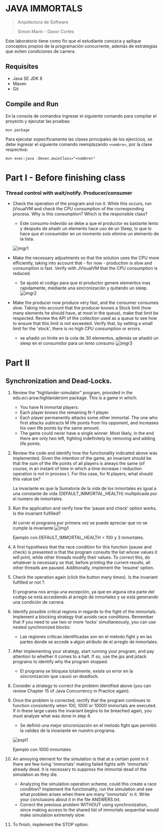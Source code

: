 # JAVA IMMORTALS

> Arquitectura de Software
>
> Simon Marín - Davor Cortés
>

Este laboratorio tiene como fin que el estudiante conozca y aplique conceptos propios de la programación concurrente, además de estrategias que eviten condiciones de carrera.

## Requisites

+ Java SE JDK 8
+ Maven
+ Git


## Compile and Run

En la consola de comandos ingresar el siguiente comando para compilar el proyecto y ejecutar las pruebas:
```
mvn package
```

Para ejecutar específicamente las clases principales de los ejercicios, se debe ingresar el siguiente comando reemplazando `<nombre>`, por la clase respectiva:
```
mvn exec:java -Dexec.mainClass="<nombre>"
```


# Part I - Before finishing class
### Thread control with wait/notify. Producer/consumer
* Check the operation of the program and run it. While this occurs, run jVisualVM and check the CPU consumption of the corresponding process. Why is this consumption? Which is the responsible class? 
    * Este consumo indevido se debe a que el productor es bastante lento y después de añadir un elemento hace uso de un Sleep, lo que lo hace que el consumidor en un momento solo elimine un elemento de la lista.
    
    ![imgr1](https://media.discordapp.net/attachments/412414196781940760/747957196687409282/unknown.png?width=916&height=475)

* Make the necessary adjustments so that the solution uses the CPU more efficiently, taking into account that - for now - production is slow and consumption is fast. Verify with JVisualVM that the CPU consumption is reduced. 

    * Se ajustó el codigo para que el productor genere elementos mas rapidamente, mediante una sincronización y quitando un sleep.
    ![imgr2](https://cdn.discordapp.com/attachments/412414196781940760/747957673345155079/unknown.png)

* Make the producer now produce very fast, and the consumer consumes slow. Taking into account that the producer knows a Stock limit (how many elements he should have, at most in the queue), make that limit be respected. Review the API of the collection used as a queue to see how to ensure that this limit is not exceeded. Verify that, by setting a small limit for the 'stock', there is no high CPU consumption or errors.
    
    * se añadió un limite en la cola de 30 elementos, además se añadió un sleep en el consumidor para un lento consumo
    ![imgr3](https://cdn.discordapp.com/attachments/412414196781940760/747963411593297920/unknown.png)



# Part II
## Synchronization and Dead-Locks.

1. Review the “highlander-simulator” program, provided in the edu.eci.arsw.highlandersim package. This is a game in which:
    * You have N immortal players. 
    * Each player knows the remaining N-1 player.
    * Each player permanently attacks some other immortal. The one who first attacks subtracts M life points from his opponent, and increases his own life points by the same amount. 
    * The game could never have a single winner. Most likely, in the end there are only two left, fighting indefinitely by removing and adding life points. 
2. Review the code and identify how the functionality indicated above was implemented. Given the intention of the game, an invariant should be that the sum of the life points of all players is always the same (of course, in an instant of time in which a time increase / reduction operation is not in process ). For this case, for N players, what should this value be?

    La invariante es que la Sumatoria de la vida de los inmortales es igual a una constante de vida (DEFAULT_IMMORTAL_HEALTH) multiplicada por el numero de inmortales.
    
3. Run the application and verify how the ‘pause and check’ option works. Is the invariant fulfilled?

    Al correr el programa por primera vez se puede apreciar que no se cumple la invariante
    ![img1](https://cdn.discordapp.com/attachments/412414196781940760/747841949607919818/unknown.png)
    
    Ejemplo con DEFAULT_IMMORTAL_HEALTH = 100 y 3 inmortales.
    
4. A first hypothesis that the race condition for this function (pause and check) is presented is that the program consults the list whose values ​​it will print, while other threads modify their values. To correct this, do whatever is necessary so that, before printing the current results, all other threads are paused. Additionally, implement the ‘resume’ option.
5. Check the operation again (click the button many times). Is the invariant fulfilled or not ?.

    El programa nos arroja una excepción, ya que en alguna otra parte del codigo se está accediendo al arreglo de inmortales y se está generando una condición de carrera.
    
6. Identify possible critical regions in regards to the fight of the immortals. 
Implement a blocking strategy that avoids race conditions. Remember that if you need to use two or more ‘locks’ simultaneously, you can use nested synchronized blocks:

    * Las regiones criticas identificadas son en el metodo fight y en las partes donde se accede a algún atributo de el arreglo de inmortales.
7. After implementing your strategy, start running your program, and pay attention to whether it comes to a halt. If so, use the jps and jstack programs to identify why the program stopped.
    
    * El programa se bloquea totalmente, existe un error en la sincronización que causó un deadlock. 

8. Consider a strategy to correct the problem identified above (you can review Chapter 15 of Java Concurrency in Practice again).
9. Once the problem is corrected, rectify that the program continues to function consistently when 100, 1000 or 10000 immortals are executed. If in these large cases the invariant begins to be breached again, you must analyze what was done in step 4.

    * Se definió una mejor sincronización en el metodo fight que permitió la validez de la invariante en nuestro programa.
    
    ![expl1](https://cdn.discordapp.com/attachments/412414196781940760/747966376336949319/unknown.png)
    
    Ejemplo con 1000 inmortales
    
    
10. An annoying element for the simulation is that at a certain point in it there are few living 'immortals' making failed fights with 'immortals' already dead. It is necessary to suppress the immortal dead of the simulation as they die. 
    * Analyzing the simulation operation scheme, could this create a race condition? Implement the functionality, run the simulation and see what problem arises when there are many 'immortals' in it. Write your conclusions about it in the file ANSWERS.txt. 
    * Correct the previous problem WITHOUT using synchronization, since making access to the shared list of immortals sequential would make simulation extremely slow. 
11. To finish, implement the STOP option.
